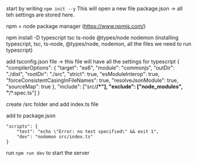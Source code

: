 start by writing `npm init --y`
This will open a new file package.json -> all teh settings are stored here.

npm = node package manager (https://www.npmjs.com/)

npm install -D typescript tsc ts-node @types/node nodemon (installing typescript, tsc, ts-node, @types/node, nodemon, all the files we need to run typescript)

add tsconfig.json file -> this file will have all the settings for typescript
{
"compilerOptions": {
"target": "es6",
"module": "commonjs",
"outDir": "./dist",
"rootDir": "./src",
"strict": true,
"esModuleInterop": true,
"forceConsistentCasingInFileNames": true,
"resolveJsonModule": true,
"sourceMap": true
},
"include": ["src/**/*"],
"exclude": ["node_modules", "**/*.spec.ts"]
}

create /src folder and add index.ts file

add to package.json

```
"scripts": {
    "test": "echo \"Error: no test specified\" && exit 1",
    "dev": "nodemon src/index.ts"
}
```

run `npm run dev` to start the server

```

```
